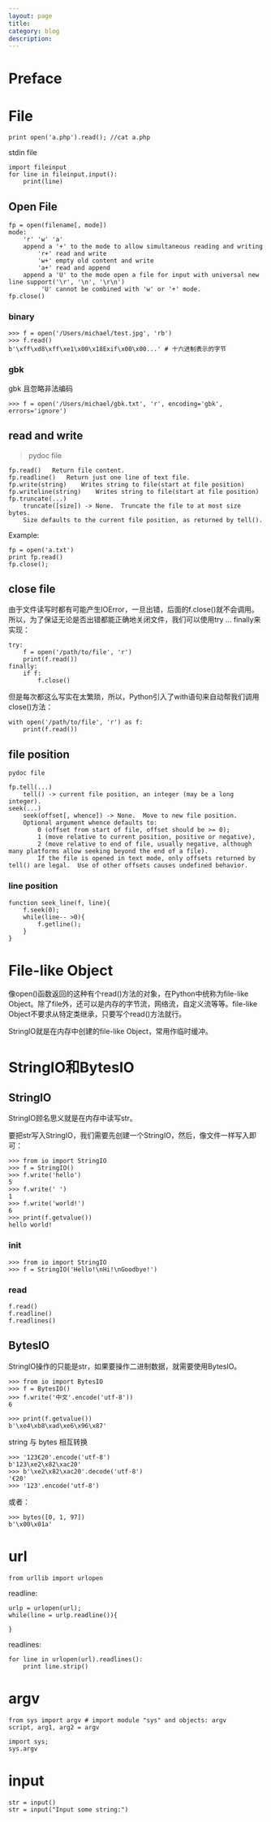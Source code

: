 ```yaml
---
layout: page
title:
category: blog
description:
---
```

# Preface

# File

	print open('a.php').read(); //cat a.php

stdin file


	import fileinput
	for line in fileinput.input():
		print(line)

## Open File

	fp = open(filename[, mode])
	mode:
		'r' 'w' 'a'
		append a '+' to the mode to allow simultaneous reading and writing
			'r+' read and write
			'w+' empty old content and write
			'a+' read and append
		append a 'U' to the mode open a file for input with universal new line support('\r', '\n', '\r\n')
			 'U' cannot be combined with 'w' or '+' mode.
	fp.close()

### binary

	>>> f = open('/Users/michael/test.jpg', 'rb')
	>>> f.read()
	b'\xff\xd8\xff\xe1\x00\x18Exif\x00\x00...' # 十六进制表示的字节

### gbk
gbk 且忽略非法编码

	>>> f = open('/Users/michael/gbk.txt', 'r', encoding='gbk', errors='ignore')

## read and write
> pydoc file

	fp.read()	Return file content.
	fp.readline()	Return just one line of text file.
	fp.write(string)	Writes string to file(start at file position)
	fp.writeline(string)	Writes string to file(start at file position)
	fp.truncate(...)
		truncate([size]) -> None.  Truncate the file to at most size bytes.
		Size defaults to the current file position, as returned by tell().

Example:

	fp = open('a.txt')
	print fp.read()
	fp.close();

## close file
由于文件读写时都有可能产生IOError，一旦出错，后面的f.close()就不会调用。
所以，为了保证无论是否出错都能正确地关闭文件，我们可以使用try ... finally来实现：

	try:
		f = open('/path/to/file', 'r')
		print(f.read())
	finally:
		if f:
			f.close()

但是每次都这么写实在太繁琐，所以，Python引入了with语句来自动帮我们调用close()方法：

	with open('/path/to/file', 'r') as f:
		print(f.read())

## file position
`pydoc file`

	fp.tell(...)
		tell() -> current file position, an integer (may be a long integer).
	seek(...)
		seek(offset[, whence]) -> None.  Move to new file position.
		Optional argument whence defaults to:
			0 (offset from start of file, offset should be >= 0);
			1 (move relative to current position, positive or negative),
			2 (move relative to end of file, usually negative, although many platforms allow seeking beyond the end of a file).
			If the file is opened in text mode, only offsets returned by tell() are legal.  Use of other offsets causes undefined behavior.

### line position

	function seek_line(f, line){
		f.seek(0);
		while(line-- >0){
			f.getline();
		}
	}

# File-like Object
像open()函数返回的这种有个read()方法的对象，在Python中统称为file-like Object。除了file外，还可以是内存的字节流，网络流，自定义流等等。file-like Object不要求从特定类继承，只要写个read()方法就行。

StringIO就是在内存中创建的file-like Object，常用作临时缓冲。

# StringIO和BytesIO

## StringIO
StringIO顾名思义就是在内存中读写str。


要把str写入StringIO，我们需要先创建一个StringIO，然后，像文件一样写入即可：

	>>> from io import StringIO
	>>> f = StringIO()
	>>> f.write('hello')
	5
	>>> f.write(' ')
	1
	>>> f.write('world!')
	6
	>>> print(f.getvalue())
	hello world!

### init

	>>> from io import StringIO
	>>> f = StringIO('Hello!\nHi!\nGoodbye!')

### read

	f.read()
	f.readline()
	f.readlines()

## BytesIO
StringIO操作的只能是str，如果要操作二进制数据，就需要使用BytesIO。

	>>> from io import BytesIO
	>>> f = BytesIO()
	>>> f.write('中文'.encode('utf-8'))
	6

	>>> print(f.getvalue())
	b'\xe4\xb8\xad\xe6\x96\x87'

string 与 bytes 相互转换

	>>> '123€20'.encode('utf-8')
	b'123\xe2\x82\xac20'
	>>> b'\xe2\x82\xac20'.decode('utf-8')
	'€20'
	>>> '123'.encode('utf-8')

或者：

	>>> bytes([0, 1, 97])
	b'\x00\x01a'

# url

	from urllib import urlopen

readline:

	urlp = urlopen(url);
	while(line = urlp.readline()){

	}

readlines:

	for line in urlopen(url).readlines():
		print line.strip()

# argv

	from sys import argv # import module "sys" and objects: argv
	script, arg1, arg2 = argv

	import sys;
	sys.argv

# input

	str = input()
	str = input("Input some string:")

